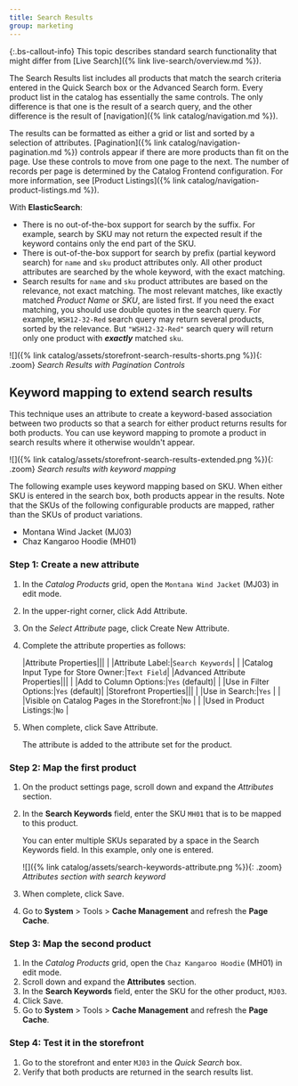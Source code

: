 ```yaml
---
title: Search Results
group: marketing
---
```


{:.bs-callout-info}
This topic describes standard search functionality that might differ from [Live Search]({% link live-search/overview.md %}).

The Search Results list includes all products that match the search criteria entered in the Quick Search box or the Advanced Search form. Every product list in the catalog has essentially the same controls. The only difference is that one is the result of a search query, and the other difference is the result of [navigation]({% link catalog/navigation.md %}).

The results can be formatted as either a grid or list and sorted by a selection of attributes. [Pagination]({% link catalog/navigation-pagination.md %}) controls appear if there are more products than fit on the page. Use these controls to move from one page to the next. The number of records per page is determined by the Catalog Frontend configuration. For more information, see [Product Listings]({% link catalog/navigation-product-listings.md %}).

With **ElasticSearch**:
- There is no out-of-the-box support for search by the suffix. For example, search by SKU may not return the expected result if the keyword contains only the end part of the SKU.
- There is out-of-the-box support for search by prefix (partial keyword search) for `name` and `sku` product attributes only. All other product attributes are searched by the whole keyword, with the exact matching.
- Search results for `name` and `sku` product attributes are based on the relevance, not exact matching. The most relevant matches, like exactly matched _Product Name_ or _SKU_, are listed first. If you need the exact matching, you should use double quotes in the search query. For example, `WSH12-32-Red` search query may return several products, sorted by the relevance. But `"WSH12-32-Red"` search query will return only one product with **_exactly_** matched `sku`.

![]({% link catalog/assets/storefront-search-results-shorts.png %}){: .zoom}
_Search Results with Pagination Controls_

## Keyword mapping to extend search results

This technique uses an attribute to create a keyword-based association between two products so that a search for either product returns results for both products. You can use keyword mapping to promote a product in search results where it otherwise wouldn't appear.

![]({% link catalog/assets/storefront-search-results-extended.png %}){: .zoom}
_Search results with keyword mapping_

The following example uses keyword mapping based on SKU. When either SKU is entered in the search box, both products appear in the results. Note that the SKUs of the following configurable products are mapped, rather than the SKUs of product variations.

- Montana Wind Jacket (MJ03)
- Chaz Kangaroo Hoodie (MH01)

### Step 1: Create a new attribute

1. In the _Catalog Products_ grid, open the `Montana Wind Jacket` (MJ03) in edit mode.
1. In the upper-right corner, click <scan class="btn">Add Attribute</scan>.
1. On the _Select Attribute_ page, click <scan class="btn">Create New Attribute</scan>.
1. Complete the attribute properties as follows:

    |Attribute Properties|||
    | |Attribute Label:|`Search Keywords`|
    | |Catalog Input Type for Store Owner:|`Text Field`|
    |Advanced Attribute Properties|||
    | |Add to Column Options:|`Yes` (default)|
    | |Use in Filter Options:|`Yes` (default)|
    |Storefront Properties|||
    | |Use in Search:|`Yes` |
    | |Visible on Catalog Pages in the Storefront:|`No` |
    | |Used in Product Listings:|`No` |

1. When complete, click <scan class="btn">Save Attribute</scan>.

    The attribute is added to the attribute set for the product.

### Step 2: Map the first product

1. On the product settings page, scroll down and expand the _Attributes_ section.
1. In the **Search Keywords** field, enter the SKU `MH01` that is to be mapped to this product.

   You can enter multiple SKUs separated by a space in the Search Keywords field. In this example, only one is entered.

   ![]({% link catalog/assets/search-keywords-attribute.png %}){: .zoom}
   _Attributes section with search keyword_

1. When complete, click <scan class="btn">Save</scan>.
1. Go to **System** > Tools > **Cache Management** and refresh the **Page Cache**.

### Step 3: Map the second product

1. In the _Catalog Products_ grid, open the `Chaz Kangaroo Hoodie` (MH01) in edit mode.
1. Scroll down and expand the **Attributes** section.
1. In the **Search Keywords** field, enter the SKU for the other product, `MJ03`.
1. Click <scan class="btn">Save</scan>.
1. Go to **System** > Tools > **Cache Management** and refresh the **Page Cache**.

### Step 4: Test it in the storefront

1. Go to the storefront and enter `MJ03` in the _Quick Search_ box.
1. Verify that both products are returned in the search results list.
